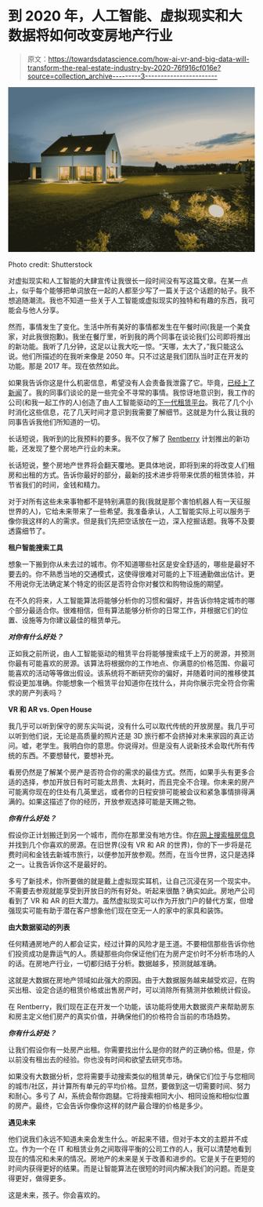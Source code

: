 # 到 2020 年，人工智能、虚拟现实和大数据将如何改变房地产行业

> 原文：<https://towardsdatascience.com/how-ai-vr-and-big-data-will-transform-the-real-estate-industry-by-2020-76f916cf016e?source=collection_archive---------3----------------------->

![](img/8fa659fd4fd3105fed29a8262224ee31.png)

Photo credit: Shutterstock

对虚拟现实和人工智能的大肆宣传让我很长一段时间没有写这篇文章。在某一点上，似乎每个能够把单词放在一起的人都至少写了一篇关于这个话题的帖子。我不想追随潮流。我也不知道一些关于人工智能或虚拟现实的独特和有趣的东西，我可能会与他人分享。

然而，事情发生了变化。生活中所有美好的事情都发生在午餐时间(我是一个美食家，对此我很抱歉)。我坐在餐厅里，听到我的两个同事在谈论我们公司即将推出的新功能。我听了几分钟，这足以让我大吃一惊。“天哪，太大了，”我只能这么说。他们所描述的在我听来像是 2050 年。只不过这是我们团队当时正在开发的功能。那是 2017 年。现在依然如此。

如果我告诉你这是什么机密信息，希望没有人会责备我泄露了它。毕竟，[已经上了新闻](http://aibusiness.org/rentberry-revolutionising-the-rental-market-with-ai/)了。我的同事们谈论的是一些完全不寻常的事情。我惊讶地意识到，我工作的公司(和我一起工作的人)创造了由人工智能驱动的[下一代租赁平台](https://rentberry.com)。我花了几个小时消化这些信息，花了几天时间才意识到我需要了解细节。这就是为什么我让我的同事告诉我他们所知道的一切。

长话短说，我听到的比我预料的要多。我不仅了解了 [Rentberry](https://rentberry.com/) 计划推出的新功能，还发现了整个房地产行业的未来。

长话短说，整个房地产世界将会翻天覆地。更具体地说，即将到来的将改变人们租房和出租的方式。告诉你最好的部分，最新的技术进步将带来优质的租赁体验，并节省我们的时间，金钱和精力。

对于对所有这些未来事物都不是特别满意的我(我就是那个害怕机器人有一天征服世界的人)，它给未来带来了一些希望。我准备承认，人工智能实际上可以服务于像你我这样的人的需求。但是我们先把空话放在一边，深入挖掘话题。我等不及要透露细节了。

**租户智能搜索工具**

想象一下搬到你从未去过的城市。你不知道哪些社区是安全舒适的，哪些是最好不要去的。你不熟悉当地的交通模式，这使得很难对可能的上下班通勤做出估计。更不用说你无法确定某个特定的街区是否符合你对餐饮和购物设施的期望。

在不久的将来，人工智能算法将能够分析你的习惯和偏好，并告诉你特定城市的哪个部分最适合你。很难相信，但有算法能够分析你的日常工作，并根据它们的位置、设施等为你建议最佳的租赁单元。

***对你有什么好处？***

正如我之前所说，由人工智能驱动的租赁平台将能够搜索成千上万的房源，并预测你最有可能喜欢的房源。该算法将根据你的工作地点、你满意的价格范围、你最可能喜欢的活动等等做出假设。该系统将不断研究你的偏好，并随着时间的推移使其假设更加准确。你能想象一个租赁平台知道你在找什么，并向你展示完全符合你需求的房产列表吗？

**VR 和 AR vs. Open House**

我几乎可以听到保守的房东尖叫说，没有什么可以取代传统的开放房屋。我几乎可以听到他们说，无论是高质量的照片还是 3D 旅行都不会挤掉对未来家园的真正访问。嘘，老学生。我明白你的意思。你说得对。但是没有人说新技术会取代所有传统的东西。不要想替代，要想补充。

看房仍然是了解某个房产是否符合你的需求的最佳方式。然而，如果手头有更多合适的选择，参加开放日有时可能太昂贵、太耗时，而且完全不合理。你未来的房产可能离你现在的住处有几英里远，或者你的日程安排可能被会议和紧急事情排得满满的。如果这描述了你的经历，开放参观选择可能是天赐之物。

***你有什么好处？***

假设你正计划搬迁到另一个城市，而你在那里没有地方住。你[在网上搜索租房信息](https://rentberry.com/apartments/s/new-york-ny)并找到几个你喜欢的房源。在旧世界(没有 VR 和 AR 的世界)，你的下一步将是花费时间和金钱去新城市旅行，以便参加开放参观。然而，在当今世界，这只是选择之一。让我告诉你这不是最好的。

多亏了新技术，你所要做的就是戴上虚拟现实耳机，让自己沉浸在另一个现实中。不需要去参观就能享受到开放日的所有好处。听起来很酷？确实如此。房地产公司看到了 VR 和 AR 的巨大潜力。虽然虚拟现实可以作为开放门户的替代方案，但增强现实可能有助于潜在客户想象他们现在空无一人的家中的家具和装饰。

**由大数据驱动的列表**

任何精通房地产的人都会证实，经过计算的风险才是王道。不要相信那些告诉你他们投资成功是靠运气的人。质疑那些向你保证他们在为房产定价时不分析市场的人的话。在房地产行业，一切都归结于分析。数据越多，预测就越准确。

这就是大数据在房地产领域如此强大的原因。由于大数据服务越来越受欢迎，在购买出租、设定合适的租赁价格或出售房产时，可以消除所有猜测并依赖统计假设。

在 Rentberry，我们现在正在开发一个功能，该功能将使用大数据资产来帮助房东和房主定义他们房产的真实价值，并确保他们的价格符合当前的市场趋势。

***你有什么好处？***

让我们假设你有一处房产出租。你需要找出什么是你的财产的正确价格。但是，你以前没有租出去的经验。你也没有时间和欲望去研究市场。

如果没有大数据分析，您将需要手动搜索类似的租赁单元，确保它们位于与您相同的城市/社区，并计算所有单元的平均价格。显然，要做到这一切需要时间、努力和耐心。多亏了 AI，系统会帮你跑腿。它将搜索相同大小、相同设施和相似位置的房产。最终，它会告诉你像你这样的财产最合理的价格是多少。

**遇见未来**

他们说我们永远不知道未来会发生什么。听起来不错，但对于本文的主题并不成立。作为一个在 IT 和租赁业务之间取得平衡的公司工作的人，我可以清楚地看到现在的情况和未来的情况。房地产的未来是关于改善和进步的。它是关于在更短的时间内获得更好的结果。而是让智能算法在很短的时间内解决我们的问题。而是变得更好，做得更多。

这是未来，孩子。你会喜欢的。